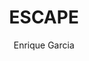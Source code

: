 ---
title: "ESCAPE"
author: "Enrique Garcia"
layout: default
organization: ESCAPE
logo: Escape-logo.jpg
description: |
  [ESCAPE](https://projectescape.eu/) mission is to establish a single 
  cluster of next generation European 
  Strategy Forum on Research Infrastructures (ESFRI) facilities 
  in the area of astronomy- and accelerator-based particle physics. 
  The purpose of this open source and collaborative environment is to 
  implement a functional link between the concerned ESFRI projects 
  and European Open Science Cloud (EOSC).
---
